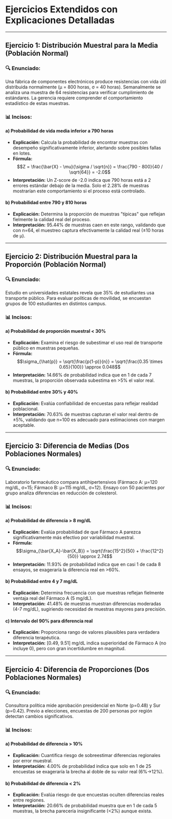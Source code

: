 # Ejercicios Extendidos con Explicaciones Detalladas

---

## Ejercicio 1: Distribución Muestral para la Media (Población Normal)

### 🔍 Enunciado:
Una fábrica de componentes electrónicos produce resistencias con vida útil distribuida normalmente (μ = 800 horas, σ = 40 horas). Semanalmente se analiza una muestra de 64 resistencias para verificar cumplimiento de estándares. La gerencia requiere comprender el comportamiento estadístico de estas muestras.

### 📊 Incisos:

#### a) Probabilidad de vida media inferior a 790 horas
- **Explicación:** Calcula la probabilidad de encontrar muestras con desempeño significativamente inferior, alertando sobre posibles fallas en lotes.
- **Fórmula:**  
  $$Z = \frac{\bar{X} - \mu}{\sigma / \sqrt{n}} = \frac{790 - 800}{40 / \sqrt{64}} = -2.0$$
- **Interpretación:** Un Z-score de -2.0 indica que 790 horas está a 2 errores estándar debajo de la media. Solo el 2.28% de muestras mostrarían este comportamiento si el proceso está controlado.

#### b) Probabilidad entre 790 y 810 horas
- **Explicación:** Determina la proporción de muestras "típicas" que reflejan fielmente la calidad real del proceso.
- **Interpretación:** 95.44% de muestras caen en este rango, validando que con n=64, el muestreo captura efectivamente la calidad real (±10 horas de μ).


---

## Ejercicio 2: Distribución Muestral para la Proporción (Población Normal)

### 🔍 Enunciado:
Estudio en universidades estatales revela que 35% de estudiantes usa transporte público. Para evaluar políticas de movilidad, se encuestan grupos de 100 estudiantes en distintos campus.

### 📊 Incisos:

#### a) Probabilidad de proporción muestral < 30%
- **Explicación:** Examina el riesgo de subestimar el uso real de transporte público en muestras pequeñas.
- **Fórmula:**  
  $$\sigma_{\hat{p}} = \sqrt{\frac{p(1-p)}{n}} = \sqrt{\frac{0.35 \times 0.65}{100}} \approx 0.048$$
- **Interpretación:** 14.66% de probabilidad indica que en 1 de cada 7 muestras, la proporción observada subestima en >5% el valor real.

#### b) Probabilidad entre 30% y 40%
- **Explicación:** Evalúa confiabilidad de encuestas para reflejar realidad poblacional.
- **Interpretación:** 70.63% de muestras capturan el valor real dentro de ±5%, validando que n=100 es adecuado para estimaciones con margen aceptable.


---

## Ejercicio 3: Diferencia de Medias (Dos Poblaciones Normales)

### 🔍 Enunciado:
Laboratorio farmacéutico compara antihipertensivos (Fármaco A: μ=120 mg/dL, σ=15; Fármaco B: μ=115 mg/dL, σ=12). Ensayo con 50 pacientes por grupo analiza diferencias en reducción de colesterol.

### 📊 Incisos:

#### a) Probabilidad de diferencia > 8 mg/dL
- **Explicación:** Evalúa probabilidad de que Fármaco A parezca significativamente más efectivo por variabilidad muestral.
- **Fórmula:**  
  $$\sigma_{\bar{X_A}-\bar{X_B}} = \sqrt{\frac{15^2}{50} + \frac{12^2}{50}} \approx 2.74$$
- **Interpretación:** 11.93% de probabilidad indica que en casi 1 de cada 8 ensayos, se exageraría la diferencia real en >60%.

#### b) Probabilidad entre 4 y 7 mg/dL
- **Explicación:** Determina frecuencia con que muestras reflejan fielmente ventaja real del Fármaco A (5 mg/dL).
- **Interpretación:** 41.48% de muestras muestran diferencias moderadas (4-7 mg/dL), sugiriendo necesidad de muestras mayores para precisión.

#### c) Intervalo del 90% para diferencia real
- **Explicación:** Proporciona rango de valores plausibles para verdadera diferencia terapéutica.
- **Interpretación:** [0.49, 9.51] mg/dL indica superioridad de Fármaco A (no incluye 0), pero con gran incertidumbre en magnitud.

---

## Ejercicio 4: Diferencia de Proporciones (Dos Poblaciones Normales)

### 🔍 Enunciado:
Consultora política mide aprobación presidencial en Norte (p=0.48) y Sur (p=0.42). Previo a elecciones, encuestas de 200 personas por región detectan cambios significativos.

### 📊 Incisos:

#### a) Probabilidad de diferencia > 10%
- **Explicación:** Cuantifica riesgo de sobreestimar diferencias regionales por error muestral.
- **Interpretación:** 4.00% de probabilidad indica que solo en 1 de 25 encuestas se exageraría la brecha al doble de su valor real (6%→12%).

#### b) Probabilidad de diferencia < 2%
- **Explicación:** Evalúa riesgo de que encuestas oculten diferencias reales entre regiones.
- **Interpretación:** 20.66% de probabilidad muestra que en 1 de cada 5 muestras, la brecha parecería insignificante (<2%) aunque exista.
